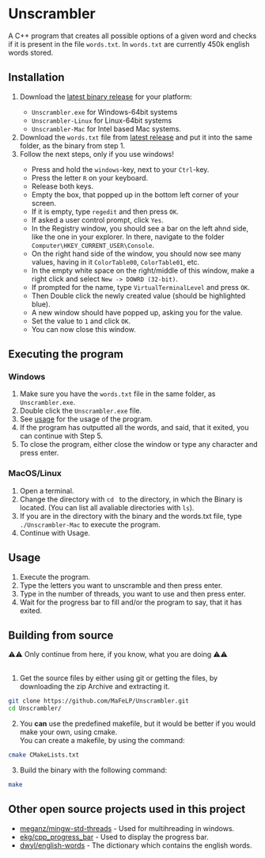 # Unscrambler
A C++ program that creates all possible options of a given word and checks if it is present in the file `words.txt`. In `words.txt` are currently 450k english words stored.

## Installation
<ol>
	<li>Download the <a href="https://github.com/MaFeLP/Unscrambler/release/latest">latest binary release</a> for your platform:</li>
		<ul>
        		<li><code>Unscrambler.exe</code> for Windows-64bit systems</li>
        		<li><code>Unscrambler-Linux</code> for Linux-64bit systems</li>
        		<li><code>Unscrambler-Mac</code> for Intel based Mac systems.</li>
		</ul>
	<li>Download the <code>words.txt</code> file from <a href="https://github.com/MaFeLP/Unscrambler/release/latest">latest release</a> and put it into the same folder, as the binary from step 1.</li>
	<li>Follow the next steps, only if you use windows!</li>
		<ul>
         		<li>Press and hold the <code>windows</code>-key, next to your <code>Ctrl</code>-key.</li>
         		<li>Press the letter <code>R</code> on your keyboard.</li>
         		<li>Release both keys.</li>
         		<li>Empty the box, that popped up in the bottom left corner of your screen.</li>
         		<li>If it is empty, type <code>regedit</code> and then press <code>OK</code>.</li>
         		<li>If asked a user control prompt, click <code>Yes</code>.</li>
         		<li>In the Registry window, you should see a bar on the left ahnd side, like the one in your explorer. In there, navigate to the folder <code>Computer\HKEY_CURRENT_USER\Console</code>. </li>
         		<li>On the right hand side of the window, you should now see many values, having in it <code>ColorTable00</code>, <code>ColorTable01</code>, etc.</li>
         		<li>In the empty white space on the right/middle of this window, make a right click and select <code>New -> DOWRD (32-bit)</code>.</li>
         		<li>If prompted for the name, type <code>VirtualTerminalLevel</code> and press <code>OK</code>.</li>
        		<li>Then Double click the newly created value (should be highlighted blue).</li>
        		<li>A new window should have popped up, asking you for the value.</li>
        		<li>Set the value to <code>1</code> and click <code>OK</code>.</li>
        		<li>You can now close this window.</li>
		</ul>
</ol>

## Executing the program
### Windows
1. Make sure you have the `words.txt` file in the same folder, as `Unscrambler.exe`.
2. Double click the `Unscrambler.exe` file.
3. See [usage](#Usage) for the usage of the program.
4. If the program has outputted all the words,  and said, that it exited, you can continue with Step 5.
5. To close the program, either close the window or type any character and press enter.

### MacOS/Linux
1. Open a terminal.
2. Change the directory with `cd ` to the directory, in which the Binary is located. (You can list all avaliable directories with `ls`).
3. If you are in the directory with the binary and the words.txt file, type `./Unscrambler-Mac` to execute the program.
4. Continue with Usage.

## Usage
1. Execute the program.
2. Type the letters you want to unscramble and then press enter.
3. Type in the number of threads, you want to use and then press enter.
4. Wait for the progress bar to fill and/or the program to say, that it has exited.

## Building from source
⚠️⚠️ Only continue from here, if you know, what you are doing ⚠️⚠️ <br><br>
1. Get the source files by either using git or getting the files, by downloading the zip Archive and extracting it.

```bash
git clone https://github.com/MaFeLP/Unscrambler.git
cd Unscrambler/
```

2. You **can** use the predefined makefile, but it would be better if you would make your own, using cmake.<br>
You can create a makefile, by using the command:

```bash
cmake CMakeLists.txt
```

3. Build the binary with the following command:

```bash
make
```


## Other open source projects used in this project
- [meganz/mingw-std-threads](https://github.com/meganz/mingw-std-threads) - Used for multihreading in windows.
- [ekg/cpp_progress_bar](https://github.com/ekg/cpp_progress_bar) - Used to display the progress bar.
- [dwyl/english-words](https://github.com/dwyl/english-words/) - The dictionary which contains the english words.
